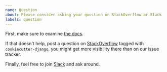 ```yaml
---
name: Question
about: Please consider asking your question on StackOverflow or Slack
labels: question
---
```


First, make sure to examine [the docs](https://cookiecutter-django.readthedocs.io/en/latest/). 

If that doesn't help, post a question on [StackOverflow](https://stackoverflow.com/questions/tagged/cookiecutter-django) tagged with `cookiecutter-django`, you might get more visibility there than on our issue tracker. 

Finally, feel free to join [Slack](https://join.slack.com/t/cookie-cutter/shared_invite/enQtNzI0Mzg5NjE5Nzk5LTRlYWI2YTZhYmQ4YmU1Y2Q2NmE1ZjkwOGM0NDQyNTIwY2M4ZTgyNDVkNjMxMDdhZGI5ZGE5YmJjM2M3ODJlY2U) and ask around.
